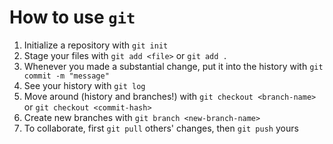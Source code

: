 # How to use `git`
1. Initialize a repository with `git init`
2. Stage your files with `git add <file>` or `git add .`
3. Whenever you made a substantial change, put it into the history with `git commit -m "message"`
4. See your history with `git log`
5. Move around (history and branches!) with `git checkout <branch-name>` or `git checkout <commit-hash>`
6. Create new branches with `git branch <new-branch-name>`
7. To collaborate, first `git pull` others' changes, then `git push` yours